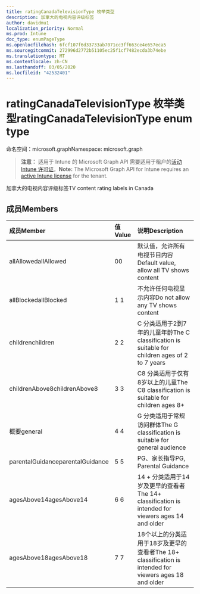 ```yaml
---
title: ratingCanadaTelevisionType 枚举类型
description: 加拿大的电视内容评级标签
author: davidmu1
localization_priority: Normal
ms.prod: Intune
doc_type: enumPageType
ms.openlocfilehash: 6fcf107f6d33733ab7071cc3ff663ce4e657eca5
ms.sourcegitcommit: 272996d2772b51105ec25f1cf7482ecda3b74ebe
ms.translationtype: MT
ms.contentlocale: zh-CN
ms.lasthandoff: 03/05/2020
ms.locfileid: "42532401"
---
```

# <a name="ratingcanadatelevisiontype-enum-type"></a><span data-ttu-id="37b86-103">ratingCanadaTelevisionType 枚举类型</span><span class="sxs-lookup"><span data-stu-id="37b86-103">ratingCanadaTelevisionType enum type</span></span>

<span data-ttu-id="37b86-104">命名空间：microsoft.graph</span><span class="sxs-lookup"><span data-stu-id="37b86-104">Namespace: microsoft.graph</span></span>

> <span data-ttu-id="37b86-105">**注意：** 适用于 Intune 的 Microsoft Graph API 需要适用于租户的[活动 Intune 许可证](https://go.microsoft.com/fwlink/?linkid=839381)。</span><span class="sxs-lookup"><span data-stu-id="37b86-105">**Note:** The Microsoft Graph API for Intune requires an [active Intune license](https://go.microsoft.com/fwlink/?linkid=839381) for the tenant.</span></span>

<span data-ttu-id="37b86-106">加拿大的电视内容评级标签</span><span class="sxs-lookup"><span data-stu-id="37b86-106">TV content rating labels in Canada</span></span>

## <a name="members"></a><span data-ttu-id="37b86-107">成员</span><span class="sxs-lookup"><span data-stu-id="37b86-107">Members</span></span>
|<span data-ttu-id="37b86-108">成员</span><span class="sxs-lookup"><span data-stu-id="37b86-108">Member</span></span>|<span data-ttu-id="37b86-109">值</span><span class="sxs-lookup"><span data-stu-id="37b86-109">Value</span></span>|<span data-ttu-id="37b86-110">说明</span><span class="sxs-lookup"><span data-stu-id="37b86-110">Description</span></span>|
|:---|:---|:---|
|<span data-ttu-id="37b86-111">allAllowed</span><span class="sxs-lookup"><span data-stu-id="37b86-111">allAllowed</span></span>|<span data-ttu-id="37b86-112">0</span><span class="sxs-lookup"><span data-stu-id="37b86-112">0</span></span>|<span data-ttu-id="37b86-113">默认值，允许所有电视节目内容</span><span class="sxs-lookup"><span data-stu-id="37b86-113">Default value, allow all TV shows content</span></span>|
|<span data-ttu-id="37b86-114">allBlocked</span><span class="sxs-lookup"><span data-stu-id="37b86-114">allBlocked</span></span>|<span data-ttu-id="37b86-115">1 </span><span class="sxs-lookup"><span data-stu-id="37b86-115">1</span></span>|<span data-ttu-id="37b86-116">不允许任何电视显示内容</span><span class="sxs-lookup"><span data-stu-id="37b86-116">Do not allow any TV shows content</span></span>|
|<span data-ttu-id="37b86-117">children</span><span class="sxs-lookup"><span data-stu-id="37b86-117">children</span></span>|<span data-ttu-id="37b86-118">2 </span><span class="sxs-lookup"><span data-stu-id="37b86-118">2</span></span>|<span data-ttu-id="37b86-119">C 分类适用于2到7年的儿童年龄</span><span class="sxs-lookup"><span data-stu-id="37b86-119">The C classification is suitable for children ages of 2 to 7 years</span></span>|
|<span data-ttu-id="37b86-120">childrenAbove8</span><span class="sxs-lookup"><span data-stu-id="37b86-120">childrenAbove8</span></span>|<span data-ttu-id="37b86-121">3 </span><span class="sxs-lookup"><span data-stu-id="37b86-121">3</span></span>|<span data-ttu-id="37b86-122">C8 分类适用于仅有8岁以上的儿童</span><span class="sxs-lookup"><span data-stu-id="37b86-122">The C8 classification is suitable for children ages 8+</span></span>|
|<span data-ttu-id="37b86-123">概要</span><span class="sxs-lookup"><span data-stu-id="37b86-123">general</span></span>|<span data-ttu-id="37b86-124">4 </span><span class="sxs-lookup"><span data-stu-id="37b86-124">4</span></span>|<span data-ttu-id="37b86-125">G 分类适用于常规访问群体</span><span class="sxs-lookup"><span data-stu-id="37b86-125">The G classification is suitable for general audience</span></span>|
|<span data-ttu-id="37b86-126">parentalGuidance</span><span class="sxs-lookup"><span data-stu-id="37b86-126">parentalGuidance</span></span>|<span data-ttu-id="37b86-127">5 </span><span class="sxs-lookup"><span data-stu-id="37b86-127">5</span></span>|<span data-ttu-id="37b86-128">PG、家长指导</span><span class="sxs-lookup"><span data-stu-id="37b86-128">PG, Parental Guidance</span></span>|
|<span data-ttu-id="37b86-129">agesAbove14</span><span class="sxs-lookup"><span data-stu-id="37b86-129">agesAbove14</span></span>|<span data-ttu-id="37b86-130">6 </span><span class="sxs-lookup"><span data-stu-id="37b86-130">6</span></span>|<span data-ttu-id="37b86-131">14 + 分类适用于14岁及更早的查看者</span><span class="sxs-lookup"><span data-stu-id="37b86-131">The 14+ classification is intended for viewers ages 14 and older</span></span>|
|<span data-ttu-id="37b86-132">agesAbove18</span><span class="sxs-lookup"><span data-stu-id="37b86-132">agesAbove18</span></span>|<span data-ttu-id="37b86-133">7 </span><span class="sxs-lookup"><span data-stu-id="37b86-133">7</span></span>|<span data-ttu-id="37b86-134">18个以上的分类适用于18岁及更早的查看者</span><span class="sxs-lookup"><span data-stu-id="37b86-134">The 18+ classification is intended for viewers ages 18 and older</span></span>|





